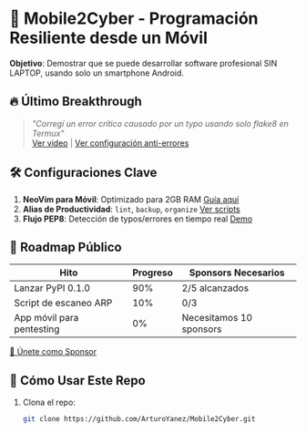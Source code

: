 # 🚀 Mobile2Cyber - Programación Resiliente desde un Móvil  

**Objetivo**: Demostrar que se puede desarrollar software profesional SIN LAPTOP, usando solo un smartphone Android.  

## 🔥 Último Breakthrough  
> *"Corregí un error crítico causado por un typo usando solo flake8 en Termux"*  
> [Ver video](https://vm.tiktok.com/ZMBJCM6fG/) | [Ver configuración anti-errores](.flake8)  

## 🛠️ Configuraciones Clave  
1. **NeoVim para Móvil**: Optimizado para 2GB RAM [Guía aquí](nvim/README.md)  
2. **Alias de Productividad**: `lint`, `backup`, `organize` [Ver scripts](termux-setup/)  
3. **Flujo PEP8**: Detección de typos/errores en tiempo real [Demo](video-resources/flake8-alias-demo.gif)  

## 🌱 Roadmap Público  
| **Hito**                     | **Progreso** | **Sponsors Necesarios** |  
|------------------------------|--------------|-------------------------|  
| Lanzar PyPI 0.1.0            | 90%          | 2/5 alcanzados          |  
| Script de escaneo ARP        | 10%          | 0/3                     |  
| App móvil para pentesting    | 0%           | Necesitamos 10 sponsors |  

[💪 Únete como Sponsor](https://github.com/sponsors/ArturoYanez)  

## 📌 Cómo Usar Este Repo  
1. Clona el repo:  
   ```bash  
   git clone https://github.com/ArturoYanez/Mobile2Cyber.git  
